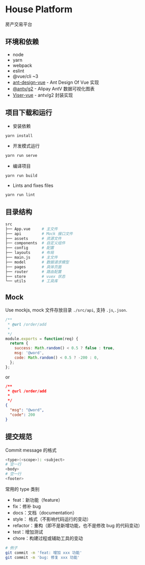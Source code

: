 # House Platform












房产交易平台

## 环境和依赖

- node
- yarn
- webpack
- eslint
- @vue/cli ~3
- [ant-design-vue](https://github.com/vueComponent/ant-design-vue) - Ant Design Of Vue 实现
- [@antv/g2](https://antv.alipay.com/zh-cn/index.html) - Alipay AntV 数据可视化图表
- [Viser-vue](https://viserjs.github.io/docs.html#/viser/guide/installation) - antv/g2 封装实现

## 项目下载和运行

- 安装依赖

```bash
yarn install
```

- 开发模式运行

```bash
yarn run serve
```

- 编译项目

```bash
yarn run build
```

- Lints and fixes files

```bash
yarn run lint
```

## 目录结构

```bash
src
├── App.vue     # 主文件
├── api         # Mock 接口文件
├── assets      # 资源文件
├── components  # 自定义组件
├── config      # 配置
├── layouts     # 布局
├── main.js     # 主文件
├── model       # 数据请求模型
├── pages       # 具体页面
├── router      # 路由配置
├── store       # vuex 状态
└── utils       # 工具库
```

## Mock

Use mockjs, mock 文件存放目录 `./src/api`, 支持 `.js`,`.json`.

```javascript
/**
 * @url /order/add
 *
 */
module.exports = function(req) {
  return {
    success: Math.random() < 0.5 ? false : true,
    msg: '@word',
    code: Math.random() < 0.5 ? -200 : 0,
  };
};
```

or

```json
/**
 * @url /order/add
 *
 */
{
  "msg": "@word",
  "code": 200
}
```

## 提交规范

Commit message 的格式

```bash
<type>(<scope>): <subject>
# 空一行
<body>
# 空一行
<footer>
```

常用的 type 类别

- feat：新功能（feature）
- fix：修补 bug
- docs：文档（documentation）
- style： 格式（不影响代码运行的变动）
- refactor：重构（即不是新增功能，也不是修改 bug 的代码变动）
- test：增加测试
- chore：构建过程或辅助工具的变动

```bash
# 例子
git commit -m 'feat: 增加 xxx 功能'
git commit -m 'bug: 修复 xxx 功能'
```
